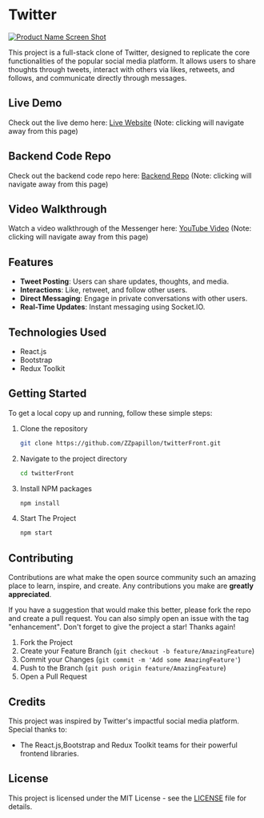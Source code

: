# Twitter
[![Product Name Screen Shot](https://img.youtube.com/vi/kDngPhT2O84&t=95s/0.jpg)](https://www.youtube.com/watch?v=kDngPhT2O84&t=95s)

This project is a full-stack clone of Twitter, designed to replicate the core functionalities of the popular social media platform. It allows users to share thoughts through tweets, interact with others via likes, retweets, and follows, and communicate directly through messages.


## Live Demo

Check out the live demo here: [Live Website](https://messengerzz.netlify.app/) (Note: clicking will navigate away from this page)

## Backend Code Repo

Check out the backend code repo here: [Backend Repo](https://github.com/ZZpapillon/twitterNode) (Note: clicking will navigate away from this page)

## Video Walkthrough

Watch a video walkthrough of the Messenger here: [YouTube Video](https://www.youtube.com/watch?v=kDngPhT2O84&t=95s) (Note: clicking will navigate away from this page)

## Features
- **Tweet Posting**: Users can share updates, thoughts, and media.
- **Interactions**: Like, retweet, and follow other users.
- **Direct Messaging**: Engage in private conversations with other users.
- **Real-Time Updates**: Instant messaging using Socket.IO.

## Technologies Used
- React.js
- Bootstrap
- Redux Toolkit
## Getting Started
To get a local copy up and running, follow these simple steps:

1. Clone the repository
   ```sh
   git clone https://github.com/ZZpapillon/twitterFront.git
   ```
2. Navigate to the project directory
   ```sh
   cd twitterFront
   ```
3. Install NPM packages
   ```sh
   npm install
   ```
4. Start The Project
   ```sh
   npm start
   ```

## Contributing

Contributions are what make the open source community such an amazing place to learn, inspire, and create. Any contributions you make are **greatly appreciated**.

If you have a suggestion that would make this better, please fork the repo and create a pull request. You can also simply open an issue with the tag "enhancement".
Don't forget to give the project a star! Thanks again!

1. Fork the Project
2. Create your Feature Branch (`git checkout -b feature/AmazingFeature`)
3. Commit your Changes (`git commit -m 'Add some AmazingFeature'`)
4. Push to the Branch (`git push origin feature/AmazingFeature`)
5. Open a Pull Request

## Credits
This project was inspired by Twitter's impactful social media platform. Special thanks to:
- The React.js,Bootstrap and Redux Toolkit teams for their powerful frontend libraries.

## License

This project is licensed under the MIT License - see the [LICENSE](License.txt) file for details.
